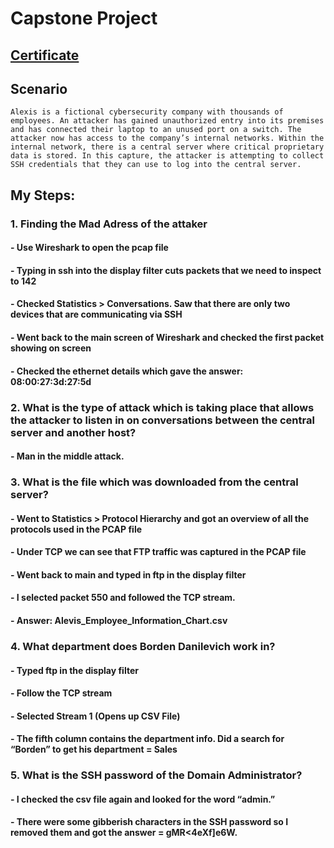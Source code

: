 # Capstone Project
## [Certificate](https://github.com/alejandro-garf/Blue-Team-Junior-Analyst/blob/main/Intro%20To%20Vulnerability%20Management/Course%20-%20Certificate%20-%20Introduction%20to%20Vulnerability%20Management-course.pdf)
## Scenario
```
Alexis is a fictional cybersecurity company with thousands of employees. An attacker has gained unauthorized entry into its premises and has connected their laptop to an unused port on a switch. The attacker now has access to the company’s internal networks. Within the internal network, there is a central server where critical proprietary data is stored. In this capture, the attacker is attempting to collect SSH credentials that they can use to log into the central server.
```
## My Steps:

### 1. Finding the Mad Adress of the attaker 
#### - Use Wireshark to open the pcap file
#### - Typing in ssh into the display filter cuts packets that we need to inspect to 142
#### - Checked Statistics > Conversations. Saw that there are only two devices that are communicating via SSH
#### - Went back to the main screen of Wireshark and checked the first packet showing on screen
#### - Checked the ethernet details which gave the answer: 08:00:27:3d:27:5d

### 2. What is the type of attack which is taking place that allows the attacker to listen in on conversations between the central server and another host?
#### - Man in the middle attack.

### 3. What is the file which was downloaded from the central server?
#### - Went to Statistics > Protocol Hierarchy and got an overview of all the protocols used in the PCAP file
#### - Under TCP we can see that FTP traffic was captured in the PCAP file
#### - Went back to main and typed in ftp in the display filter
#### - I selected packet 550 and followed the TCP stream.
#### - Answer: Alevis_Employee_Information_Chart.csv

### 4. What department does Borden Danilevich work in?
#### - Typed ftp in the display filter
#### - Follow the TCP stream
#### - Selected Stream 1 (Opens up CSV File)
#### - The fifth column contains the department info. Did a search for “Borden” to get his department = Sales

### 5. What is the SSH password of the Domain Administrator?
#### - I checked the csv file again and looked for the word “admin.” 
#### - There were some gibberish characters in the SSH password so I removed them and got the answer = gMR<4eXf]e6W.
